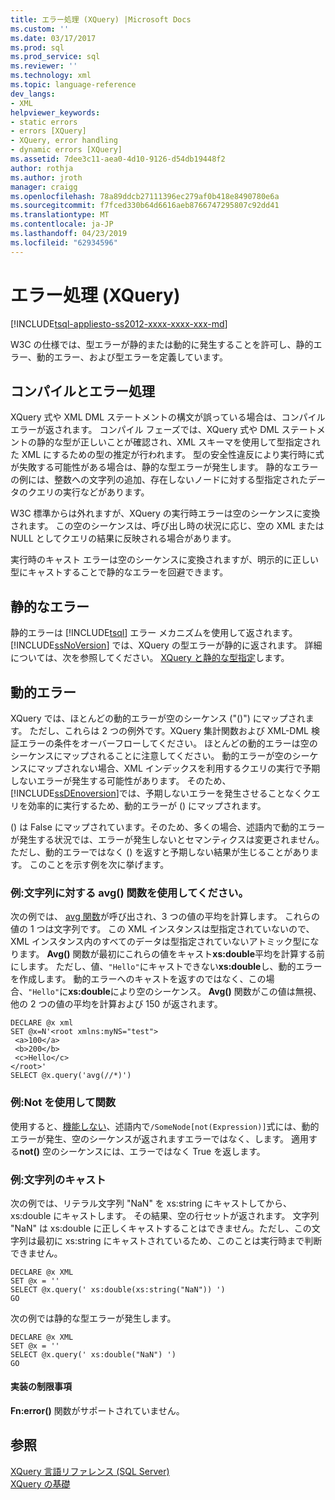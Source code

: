 ```yaml
---
title: エラー処理 (XQuery) |Microsoft Docs
ms.custom: ''
ms.date: 03/17/2017
ms.prod: sql
ms.prod_service: sql
ms.reviewer: ''
ms.technology: xml
ms.topic: language-reference
dev_langs:
- XML
helpviewer_keywords:
- static errors
- errors [XQuery]
- XQuery, error handling
- dynamic errors [XQuery]
ms.assetid: 7dee3c11-aea0-4d10-9126-d54db19448f2
author: rothja
ms.author: jroth
manager: craigg
ms.openlocfilehash: 78a89ddcb27111396ec279af0b418e8490780e6a
ms.sourcegitcommit: f7fced330b64d6616aeb8766747295807c92dd41
ms.translationtype: MT
ms.contentlocale: ja-JP
ms.lasthandoff: 04/23/2019
ms.locfileid: "62934596"
---
```

# <a name="error-handling-xquery"></a>エラー処理 (XQuery)
[!INCLUDE[tsql-appliesto-ss2012-xxxx-xxxx-xxx-md](../includes/tsql-appliesto-ss2012-xxxx-xxxx-xxx-md.md)]

  W3C の仕様では、型エラーが静的または動的に発生することを許可し、静的エラー、動的エラー、および型エラーを定義しています。  
  
## <a name="compilation-and-error-handling"></a>コンパイルとエラー処理  
 XQuery 式や XML DML ステートメントの構文が誤っている場合は、コンパイル エラーが返されます。 コンパイル フェーズでは、XQuery 式や DML ステートメントの静的な型が正しいことが確認され、XML スキーマを使用して型指定された XML にするための型の推定が行われます。 型の安全性違反により実行時に式が失敗する可能性がある場合は、静的な型エラーが発生します。 静的なエラーの例には、整数への文字列の追加、存在しないノードに対する型指定されたデータのクエリの実行などがあります。  
  
 W3C 標準からは外れますが、XQuery の実行時エラーは空のシーケンスに変換されます。 この空のシーケンスは、呼び出し時の状況に応じ、空の XML または NULL としてクエリの結果に反映される場合があります。  
  
 実行時のキャスト エラーは空のシーケンスに変換されますが、明示的に正しい型にキャストすることで静的なエラーを回避できます。  
  
## <a name="static-errors"></a>静的なエラー  
 静的エラーは [!INCLUDE[tsql](../includes/tsql-md.md)] エラー メカニズムを使用して返されます。 [!INCLUDE[ssNoVersion](../includes/ssnoversion-md.md)] では、XQuery の型エラーが静的に返されます。 詳細については、次を参照してください。 [XQuery と静的な型指定](../xquery/xquery-and-static-typing.md)します。  
  
## <a name="dynamic-errors"></a>動的エラー  
 XQuery では、ほとんどの動的エラーが空のシーケンス ("()") にマップされます。 ただし、これらは 2 つの例外です。XQuery 集計関数および XML-DML 検証エラーの条件をオーバーフローしてください。 ほとんどの動的エラーは空のシーケンスにマップされることに注意してください。 動的エラーが空のシーケンスにマップされない場合、XML インデックスを利用するクエリの実行で予期しないエラーが発生する可能性があります。 そのため、[!INCLUDE[ssDEnoversion](../includes/ssdenoversion-md.md)]では、予期しないエラーを発生させることなくクエリを効率的に実行するため、動的エラーが () にマップされます。  
  
 () は False にマップされています。そのため、多くの場合、述語内で動的エラーが発生する状況では、エラーが発生しないとセマンティクスは変更されません。 ただし、動的エラーではなく () を返すと予期しない結果が生じることがあります。 このことを示す例を次に挙げます。  
  
### <a name="example-using-the-avg-function-with-a-string"></a>例:文字列に対する avg() 関数を使用してください。  
 次の例では、 [avg 関数](../xquery/aggregate-functions-avg.md)が呼び出され、3 つの値の平均を計算します。 これらの値の 1 つは文字列です。 この XML インスタンスは型指定されていないので、XML インスタンス内のすべてのデータは型指定されていないアトミック型になります。 **Avg()** 関数が最初にこれらの値をキャスト**xs:double**平均を計算する前にします。 ただし、値、`"Hello"`にキャストできない**xs:double**し、動的エラーを作成します。 動的エラーへのキャストを返すのではなく、この場合、`"Hello"`に**xs:double**により空のシーケンス。 **Avg()** 関数がこの値は無視、他の 2 つの値の平均を計算および 150 が返されます。  
  
```  
DECLARE @x xml  
SET @x=N'<root xmlns:myNS="test">  
 <a>100</a>  
 <b>200</b>  
 <c>Hello</c>  
</root>'  
SELECT @x.query('avg(//*)')  
```  
  
### <a name="example-using-the-not-function"></a>例:Not を使用して関数  
 使用すると、[機能しない](../xquery/functions-on-boolean-values-not-function.md)、述語内で`/SomeNode[not(Expression)]`式には、動的エラーが発生、空のシーケンスが返されますエラーではなく、します。 適用する**not()** 空のシーケンスには、エラーではなく True を返します。  
  
### <a name="example-casting-a-string"></a>例:文字列のキャスト  
 次の例では、リテラル文字列 "NaN" を xs:string にキャストしてから、xs:double にキャストします。 その結果、空の行セットが返されます。 文字列 "NaN" は xs:double に正しくキャストすることはできません。ただし、この文字列は最初に xs:string にキャストされているため、このことは実行時まで判断できません。  
  
```  
DECLARE @x XML  
SET @x = ''  
SELECT @x.query(' xs:double(xs:string("NaN")) ')  
GO  
```  
  
 次の例では静的な型エラーが発生します。  
  
```  
DECLARE @x XML  
SET @x = ''  
SELECT @x.query(' xs:double("NaN") ')  
GO  
```  
  
#### <a name="implementation-limitations"></a>実装の制限事項  
 **Fn:error()** 関数がサポートされていません。  
  
## <a name="see-also"></a>参照  
 [XQuery 言語リファレンス &#40;SQL Server&#41;](../xquery/xquery-language-reference-sql-server.md)   
 [XQuery の基礎](../xquery/xquery-basics.md)  
  
  
